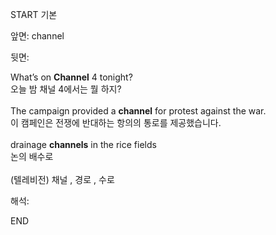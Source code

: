 START
기본

앞면:
channel


뒷면:
<div><div>What’s on <strong>Channel</strong> 4 tonight? </div><div><div>오늘 밤 채널 4에서는 뭘 하지?</div></div></div><div><br></div><div><div>The campaign provided a <b>channel</b> for protest against the war. </div></div><div>이 캠페인은 전쟁에 반대하는 항의의 통로를 제공했습니다.<br></div><div><br></div><div><div>drainage <b>channels</b> in the rice fields </div><div>논의 배수로</div></div><div><br></div><div>(텔레비전) 채널 , 경로 , 수로</div>


해석:
<!--ID: 1746614453586-->
END